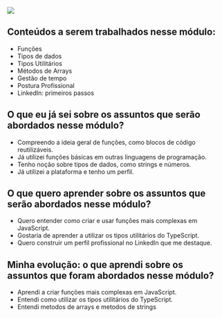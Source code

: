 ![](https://i.imgur.com/xG74tOh.png)

## Conteúdos a serem trabalhados nesse módulo:

- Funções
- Tipos de dados
- Tipos Utilitários
- Métodos de Arrays
- Gestão de tempo
- Postura Profissional
- LinkedIn: primeiros passos

## O que eu já sei sobre os assuntos que serão abordados nesse módulo?

- Compreendo a ideia geral de funções, como blocos de código reutilizáveis.
- Já utilizei funções básicas em outras linguagens de programação.
- Tenho noção sobre tipos de dados, como strings e números.
- Já utilizei a plataforma e tenho um perfil.

## O que quero aprender sobre os assuntos que serão abordados nesse módulo?

- Quero entender como criar e usar funções mais complexas em JavaScript.
- Gostaria de aprender a utilizar os tipos utilitários do TypeScript.
- Quero construir um perfil profissional no LinkedIn que me destaque.

## Minha evolução: o que aprendi sobre os assuntos que foram abordados nesse módulo?

- Aprendi a criar funções mais complexas em JavaScript.
- Entendi como utilizar os tipos utilitários do TypeScript.
- Entendi metodos de arrays e metodos de strings
